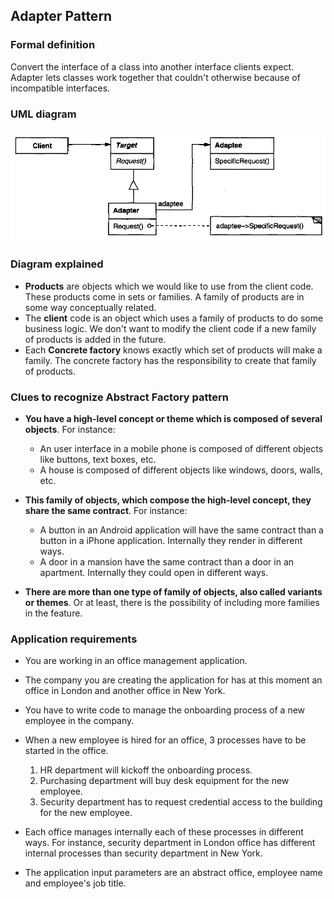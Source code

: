 ## Adapter Pattern

### Formal definition

Convert the interface of a class into another interface clients expect. Adapter lets classes work together that couldn't otherwise because of incompatible interfaces.

### UML diagram

![Source book: Design Patterns, Elements of Reusable Object-Oriented Software](https://github.com/osotorrio/designpatterns/blob/master/CSharp/Structural/Adapter/uml_diagram.png)

### Diagram explained

-   **Products** are objects which we would like to use from the client code. These products come in sets or families. A family of products are in some way conceptually related.
-   The **client** code is an object which uses a family of products to do some business logic. We don't want to modify the client code if a new family of products is added in the future.
-   Each **Concrete factory** knows exactly which set of products will make a family. The concrete factory has the responsibility to create that family of products.

### Clues to recognize Abstract Factory pattern

-   **You have a high-level concept or theme which is composed of several objects**. For instance:

    -   An user interface in a mobile phone is composed of different objects like buttons, text boxes, etc.
    -   A house is composed of different objects like windows, doors, walls, etc.

-   **This family of objects, which compose the high-level concept, they share the same contract**. For instance:

    -   A button in an Android application will have the same contract than a button in a iPhone application. Internally they render in different ways.
    -   A door in a mansion have the same contract than a door in an apartment. Internally they could open in different ways.

-   **There are more than one type of family of objects, also called variants or themes**. Or at least, there is the possibility of including more families in the feature.

### Application requirements

-   You are working in an office management application.

-   The company you are creating the application for has at this moment an office in London and another office in New York.

-   You have to write code to manage the onboarding process of a new employee in the company.

-   When a new employee is hired for an office, 3 processes have to be started in the office.

    1. HR department will kickoff the onboarding process.
    2. Purchasing department will buy desk equipment for the new employee.
    3. Security department has to request credential access to the building for the new employee.

-   Each office manages internally each of these processes in different ways. For instance, security department in London office has different internal processes than security department in New York.

-   The application input parameters are an abstract office, employee name and employee's job title.
